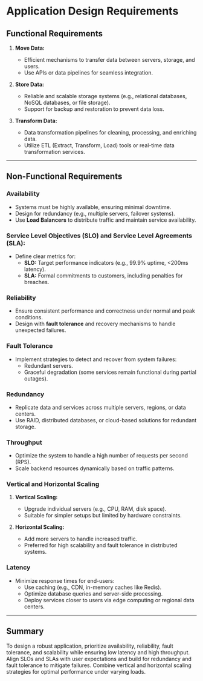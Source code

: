 # Application Design Requirements

## Functional Requirements
1. **Move Data:**
   - Efficient mechanisms to transfer data between servers, storage, and users.
   - Use APIs or data pipelines for seamless integration.

2. **Store Data:**
   - Reliable and scalable storage systems (e.g., relational databases, NoSQL databases, or file storage).
   - Support for backup and restoration to prevent data loss.

3. **Transform Data:**
   - Data transformation pipelines for cleaning, processing, and enriching data.
   - Utilize ETL (Extract, Transform, Load) tools or real-time data transformation services.

---

## Non-Functional Requirements

### **Availability**
- Systems must be highly available, ensuring minimal downtime.
- Design for redundancy (e.g., multiple servers, failover systems).
- Use **Load Balancers** to distribute traffic and maintain service availability.

### **Service Level Objectives (SLO) and Service Level Agreements (SLA):**
- Define clear metrics for:
  - **SLO:** Target performance indicators (e.g., 99.9% uptime, <200ms latency).
  - **SLA:** Formal commitments to customers, including penalties for breaches.

### **Reliability**
- Ensure consistent performance and correctness under normal and peak conditions.
- Design with **fault tolerance** and recovery mechanisms to handle unexpected failures.

### **Fault Tolerance**
- Implement strategies to detect and recover from system failures:
  - Redundant servers.
  - Graceful degradation (some services remain functional during partial outages).

### **Redundancy**
- Replicate data and services across multiple servers, regions, or data centers.
- Use RAID, distributed databases, or cloud-based solutions for redundant storage.

### **Throughput**
- Optimize the system to handle a high number of requests per second (RPS).
- Scale backend resources dynamically based on traffic patterns.

### **Vertical and Horizontal Scaling**
1. **Vertical Scaling:**
   - Upgrade individual servers (e.g., CPU, RAM, disk space).
   - Suitable for simpler setups but limited by hardware constraints.
   
2. **Horizontal Scaling:**
   - Add more servers to handle increased traffic.
   - Preferred for high scalability and fault tolerance in distributed systems.

### **Latency**
- Minimize response times for end-users:
  - Use caching (e.g., CDN, in-memory caches like Redis).
  - Optimize database queries and server-side processing.
  - Deploy services closer to users via edge computing or regional data centers.

---

## Summary
To design a robust application, prioritize availability, reliability, fault tolerance, and scalability while ensuring low latency and high throughput. Align SLOs and SLAs with user expectations and build for redundancy and fault tolerance to mitigate failures. Combine vertical and horizontal scaling strategies for optimal performance under varying loads.
